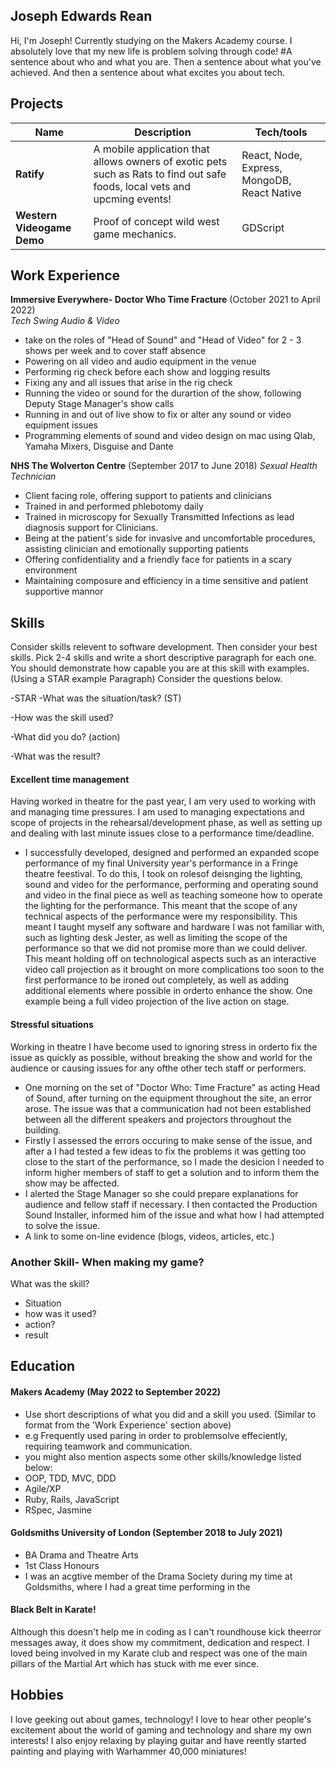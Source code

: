 ## Joseph Edwards Rean


Hi, I'm Joseph! Currently studying on the Makers Academy course. I absolutely love that my new life is problem solving through code!
#A sentence about who and what you are. Then a sentence about what you've achieved. And then a sentence about what excites you about tech.

## Projects

| Name                         | Description       | Tech/tools        |
| ---------------------------- | ----------------- | ----------------- |
| **Ratify**            | A mobile application that allows owners of exotic pets such as Rats to find out safe foods, local vets and upcming events! | React, Node, Express, MongoDB, React Native|
| **Western Videogame Demo** | Proof of concept wild west game mechanics. | GDScript              |

## Work Experience

**Immersive Everywhere- Doctor Who Time Fracture** (October 2021 to April 2022)  
_Tech Swing Audio & Video_

- take on the roles of "Head of Sound" and "Head of Video" for 2 - 3 shows per week and to cover staff absence
- Powering on all video and audio equipment in the venue
- Performing rig check before each show and logging results
- Fixing any and all issues that arise in the rig check
- Running the video or sound for the durartion of the show, following Deputy Stage Manager's show calls
- Running in and out of live show to fix or alter any sound or video equipment issues
- Programming elements of sound and video design on mac using Qlab, Yamaha Mixers, Disguise and Dante

**NHS The Wolverton Centre** (September 2017 to June 2018)
_Sexual Health Technician_

- Client facing role, offering support to patients and clinicians
- Trained in and performed phlebotomy daily
- Trained in microscopy for Sexually Transmitted Infections as lead diagnosis support for Clinicians.
- Being at the patient's side for invasive and uncomfortable procedures, assisting clinician and emotionally supporting patients
- Offering confidentiality and a friendly face for patients in a scary environment
- Maintaining composure and efficiency in a time sensitive and patient supportive mannor

## Skills

Consider skills relevent to software development. Then consider your best skills. Pick 2-4 skills and write a short descriptive paragraph for each one. You should demonstrate how capable you are at this skill with examples.
(Using a STAR example Paragraph) Consider the questions below.

-STAR
-What was the situation/task? (ST)

-How was the skill used?

-What did you do? (action)

-What was the result?


#### Excellent time management

Having worked in theatre for the past year, I am very used to working with and managing time pressures. I am used to managing expectations and scope of projects in the rehearsal/development phase, as well as setting up and dealing with last minute issues close to a performance time/deadline.

- I successfully developed, designed and performed an expanded scope performance of my final University year's performance in a Fringe theatre feestival. To do this, I took on rolesof deisnging the lighting, sound and video for the performance, performing and operating sound and video in the final piece as well as teaching someone how to operate the lighting for the performance. This meant that the scope of any technical aspects of the performance were my responsibility. This meant I taught myself any software and hardware I was not familiar with, such as lighting desk Jester, as well as limiting the scope of the performance so that we did not promise more than we could deliver. This meant holding off on technological aspects such as an interactive video call projection as it brought on more complications too soon to the first performance to be ironed out completely, as well as adding additional elements where possible in orderto enhance the show. One example being a full video projection of the live action on stage.


#### Stressful situations

Working in theatre I have become used to ignoring stress in orderto fix the issue as quickly as possible, without breaking the show and world for the audience or causing issues for any ofthe other tech staff or performers.

- One morning on the set of "Doctor Who: Time Fracture" as acting Head of Sound, after turning on the equipment throughout the site, an error arose. The issue was that a communication had not been established between all the different speakers and projectors throughout the building.
- Firstly I assessed the errors occuring to make sense of the issue, and after a I had tested a few ideas to fix the problems it was getting too close to the start of the performance, so I made the desicion I needed to inform higher members of staff to get a solution and to inform them the show may be affected.
- I alerted the Stage Manager so she could prepare explanations for audience and fellow staff if necessary. I then contacted the Production Sound Installer, informed him of the issue and what how I had attempted to solve the issue.
- A link to some on-line evidence (blogs, videos, articles, etc.)


### Another Skill- When making my game?

What was the skill?
- Situation
- how was it used?
- action?
- result

## Education

#### Makers Academy (May 2022 to September 2022)
- Use short descriptions of what you did and a skill you used. (Similar to format from the 'Work Experience' section above)
- e.g Frequently used paring in order to problemsolve effeciently, requiring teamwork and communication.
- you might also mention aspects some other skills/knowledge listed below: 
- OOP, TDD, MVC, DDD
- Agile/XP
- Ruby, Rails, JavaScript
- RSpec, Jasmine

#### Goldsmiths University of London (September 2018 to July 2021)

- BA Drama and Theatre Arts
- 1st Class Honours
- I was an acgtive member of the Drama Society during my time at Goldsmiths, where I had a great time performing in the 

#### Black Belt in Karate!

Although this doesn't help me in coding as I can't roundhouse kick theerror messages away, it does show my commitment, dedication and respect. I loved being involved in my Karate club and respect was one of the main pillars of the Martial Art which has stuck with me ever since.

## Hobbies

I love geeking out about games, technology! I love to hear other people's excitement about the world of gaming and technology and share my own interests! I also enjoy relaxing by playing guitar and have reently started painting and playing with Warhammer 40,000 miniatures!

